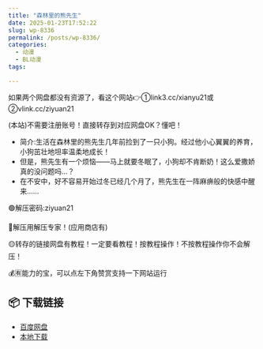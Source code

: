 ```yaml
---
title: "森林里的熊先生"
date: 2025-01-23T17:52:22
slug: wp-8336
permalink: /posts/wp-8336/
categories:
  - 动漫
  - BL动漫
tags:

---
```


如果两个网盘都没有资源了，看这个网站👉①link3.cc/xianyu21或②vlink.cc/ziyuan21

(本站)不需要注册账号！直接转存到对应网盘OK？懂吧！

*   简介:生活在森林里的熊先生几年前捡到了一只小狗。经过他小心翼翼的养育，小狗茁壮地坦率温柔地成长！
*   但是，熊先生有一个烦恼——马上就要冬眠了，小狗却不肯断奶！这么爱撒娇真的没问题吗…？
*   在不安中，好不容易开始过冬已经几个月了，熊先生在一阵麻痹般的快感中醒来……

🟢解压密码:ziyuan21

🔵解压用解压专家！(应用商店有)

🟡转存的链接网盘有教程！一定要看教程！按教程操作！不按教程操作你不会解压！

💰🈶能力的宝，可以点左下角赞赏支持一下网站运行

## 📦 下载链接
- [百度网盘](https://blziyuan21.com/pay-download/8336?key=32fc5a7ade&down_id=0)
- [本地下载](https://blziyuan21.com/pay-download/8336?key=32fc5a7ade&down_id=1)

